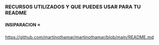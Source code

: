 
### RECURSOS UTILIZADOS Y QUE PUEDES USAR PARA TU README



#### INSIPARACION ⭐

https://github.com/martinothamar/martinothamar/blob/main/README.md


